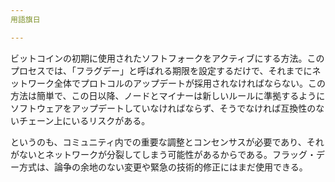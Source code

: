 ```yaml
---
用語旗日

---
```

ビットコインの初期に使用されたソフトフォークをアクティブにする方法。このプロセスでは、「フラグデー」と呼ばれる期限を設定するだけで、それまでにネットワーク全体でプロトコルのアップデートが採用されなければならない。この方法は簡単で、この日以降、ノードとマイナーは新しいルールに準拠するようにソフトウェアをアップデートしていなければならず、そうでなければ互換性のないチェーン上にいるリスクがある。

というのも、コミュニティ内での重要な調整とコンセンサスが必要であり、それがないとネットワークが分裂してしまう可能性があるからである。フラッグ・デー方式は、論争の余地のない変更や緊急の技術的修正にはまだ使用できる。